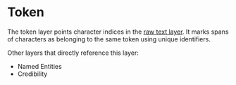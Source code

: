 # Token
The token layer points character indices in the [raw text layer](raw_text.md). It marks spans of characters as belonging to the same token using unique identifiers.

Other layers that directly reference this layer:
- Named Entities
- Credibility
